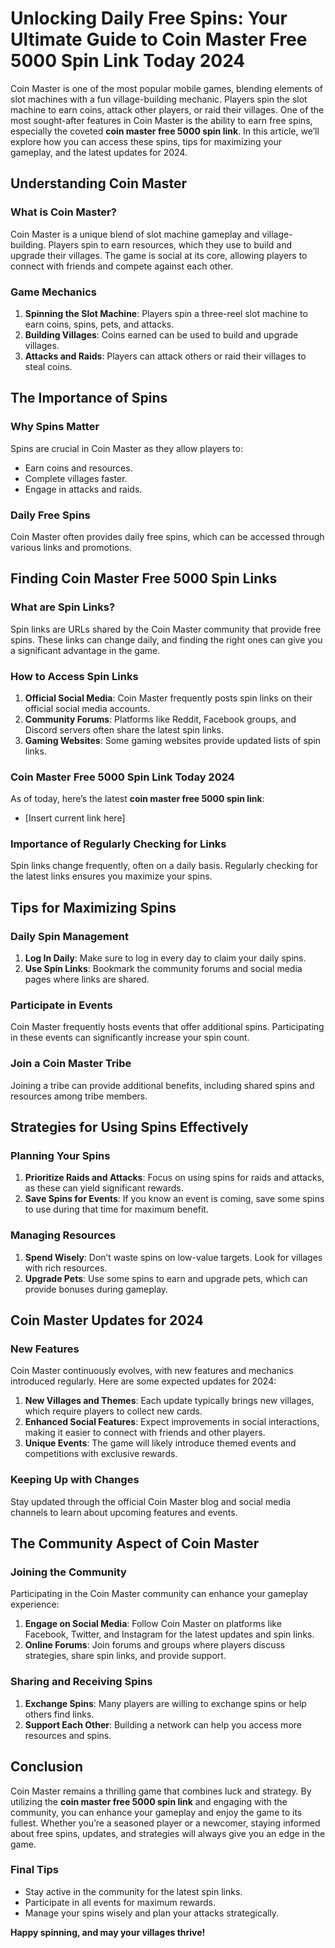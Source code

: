 # Unlocking Daily Free Spins: Your Ultimate Guide to Coin Master Free 5000 Spin Link Today 2024

Coin Master is one of the most popular mobile games, blending elements of slot machines with a fun village-building mechanic. Players spin the slot machine to earn coins, attack other players, or raid their villages. One of the most sought-after features in Coin Master is the ability to earn free spins, especially the coveted **coin master free 5000 spin link**. In this article, we’ll explore how you can access these spins, tips for maximizing your gameplay, and the latest updates for 2024.

## Understanding Coin Master

### What is Coin Master?

Coin Master is a unique blend of slot machine gameplay and village-building. Players spin to earn resources, which they use to build and upgrade their villages. The game is social at its core, allowing players to connect with friends and compete against each other.

### Game Mechanics

1. **Spinning the Slot Machine**: Players spin a three-reel slot machine to earn coins, spins, pets, and attacks.
2. **Building Villages**: Coins earned can be used to build and upgrade villages.
3. **Attacks and Raids**: Players can attack others or raid their villages to steal coins.

## The Importance of Spins

### Why Spins Matter

Spins are crucial in Coin Master as they allow players to:
- Earn coins and resources.
- Complete villages faster.
- Engage in attacks and raids.

### Daily Free Spins

Coin Master often provides daily free spins, which can be accessed through various links and promotions.

## Finding Coin Master Free 5000 Spin Links

### What are Spin Links?

Spin links are URLs shared by the Coin Master community that provide free spins. These links can change daily, and finding the right ones can give you a significant advantage in the game.

### How to Access Spin Links

1. **Official Social Media**: Coin Master frequently posts spin links on their official social media accounts.
2. **Community Forums**: Platforms like Reddit, Facebook groups, and Discord servers often share the latest spin links.
3. **Gaming Websites**: Some gaming websites provide updated lists of spin links.

### Coin Master Free 5000 Spin Link Today 2024

As of today, here’s the latest **coin master free 5000 spin link**:

- [Insert current link here]

### Importance of Regularly Checking for Links

Spin links change frequently, often on a daily basis. Regularly checking for the latest links ensures you maximize your spins.

## Tips for Maximizing Spins

### Daily Spin Management

1. **Log In Daily**: Make sure to log in every day to claim your daily spins.
2. **Use Spin Links**: Bookmark the community forums and social media pages where links are shared.

### Participate in Events

Coin Master frequently hosts events that offer additional spins. Participating in these events can significantly increase your spin count.

### Join a Coin Master Tribe

Joining a tribe can provide additional benefits, including shared spins and resources among tribe members.

## Strategies for Using Spins Effectively

### Planning Your Spins

1. **Prioritize Raids and Attacks**: Focus on using spins for raids and attacks, as these can yield significant rewards.
2. **Save Spins for Events**: If you know an event is coming, save some spins to use during that time for maximum benefit.

### Managing Resources

1. **Spend Wisely**: Don’t waste spins on low-value targets. Look for villages with rich resources.
2. **Upgrade Pets**: Use some spins to earn and upgrade pets, which can provide bonuses during gameplay.

## Coin Master Updates for 2024

### New Features

Coin Master continuously evolves, with new features and mechanics introduced regularly. Here are some expected updates for 2024:

1. **New Villages and Themes**: Each update typically brings new villages, which require players to collect new cards.
2. **Enhanced Social Features**: Expect improvements in social interactions, making it easier to connect with friends and other players.
3. **Unique Events**: The game will likely introduce themed events and competitions with exclusive rewards.

### Keeping Up with Changes

Stay updated through the official Coin Master blog and social media channels to learn about upcoming features and events.

## The Community Aspect of Coin Master

### Joining the Community

Participating in the Coin Master community can enhance your gameplay experience:

1. **Engage on Social Media**: Follow Coin Master on platforms like Facebook, Twitter, and Instagram for the latest updates and spin links.
2. **Online Forums**: Join forums and groups where players discuss strategies, share spin links, and provide support.

### Sharing and Receiving Spins

1. **Exchange Spins**: Many players are willing to exchange spins or help others find links.
2. **Support Each Other**: Building a network can help you access more resources and spins.

## Conclusion

Coin Master remains a thrilling game that combines luck and strategy. By utilizing the **coin master free 5000 spin link** and engaging with the community, you can enhance your gameplay and enjoy the game to its fullest. Whether you’re a seasoned player or a newcomer, staying informed about free spins, updates, and strategies will always give you an edge in the game.

### Final Tips

- Stay active in the community for the latest spin links.
- Participate in all events for maximum rewards.
- Manage your spins wisely and plan your attacks strategically.

**Happy spinning, and may your villages thrive!**
